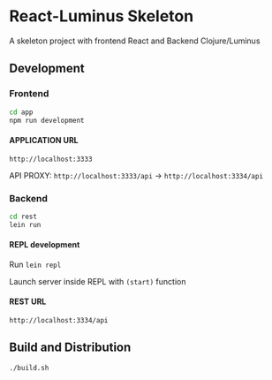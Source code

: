 # React-Luminus Skeleton

A skeleton project with frontend React and Backend Clojure/Luminus

## Development

### Frontend

```bash
cd app
npm run development
```

#### APPLICATION URL

`http://localhost:3333`

API PROXY: `http://localhost:3333/api` -> `http://localhost:3334/api`

### Backend

```bash
cd rest
lein run
```

#### REPL development

Run `lein repl`

Launch server inside REPL with `(start)` function

#### REST URL

`http://localhost:3334/api`


## Build and Distribution

```bash
./build.sh
```

